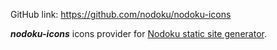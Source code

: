 

GitHub link: https://github.com/nodoku/nodoku-icons


**_nodoku-icons_** icons provider for [Nodoku static site generator](https://github.com/nodoku/nodoku-core).
